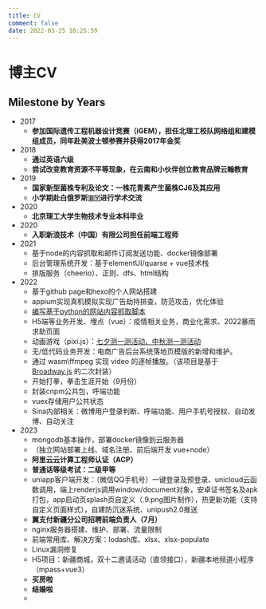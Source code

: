 ```yaml
---
title: CV
comment: false
date: 2022-03-25 16:25:59
---
```

# 博主CV


## Milestone by Years
<!-- 积累所有可被量化的进步和成就 -->
- 2017
  - **参加国际遗传工程机器设计竞赛（iGEM），担任北理工校队网络组和建模组成员，同年赴美波士顿参赛并获得2017年金奖**
- 2018
  - **通过英语六级**
  - **尝试改变教育资源不平等现象，在云南和小伙伴创立教育品牌云翰教育**
- 2019
  - **国家新型菌株专利及论文：一株花青素产生菌株CJ6及其应用**
  - **小学期赴白俄罗斯🇧🇾进行学术交流**
- 2020
  - **北京理工大学生物技术专业本科毕业**
- 2020
  - **入职新浪技术（中国）有限公司担任前端工程师**
- 2021
  - 基于node的内容抓取和邮件订阅发送功能、docker镜像部署
  - 后台管理系统开发：基于elementUI/quarse + vue技术栈
  - 排版服务（cheerio）、正则、dfs、html结构
- 2022
  - 基于github page和hexo的个人网站搭建
  - appium实现真机模拟实现广告劫持排查，防范攻击，优化体验
  - [编写基于python的网站内容抓取脚本](https://github.com/jakemama/pythonScriptDemo)
  - H5端等业务开发、埋点（vue）：疫情相关业务，商业化需求、2022暴雨求助页面
  - 动画游戏（pixi.js）：[七夕测一测活动、中秋测一测活动](http://wap_front.dev.sina.cn/marauder/demo_gallery/web/index/)
  - 无/低代码业务开发：电商广告后台系统落地页模版的新增和维护。
  - 通过 wasm\ffmpeg 实现 video 的逐帧播放。（该项目是基于 [Broadway.js](https://github.com/mbebenita/Broadway) 的二次封装）
  - 开始打拳，拳击生涯开始（9月份）
  - 封装cnpm公共包，呼端功能
  - vuex存储用户公共状态
  - Sina内部相关：微博用户登录判断、呼端功能、用户手机号授权、自动发博、自动关注
- 2023
  - mongodb基本操作，部署docker镜像到云服务器
  - （独立网站部署上线、域名注册、前后端开发 vue+node）
  - **阿里云云计算工程师认证（ACP）**
  - **普通话等级考试：二级甲等**
  - uniapp客户端开发：（微信QQ手机号）一键登录及预登录、unicloud云函数调用，端上renderjs调用window/document对象，安卓证书签名及apk打包，app启动页splash页自定义（.9.png图片制作），热更新功能（支持自定义页面样式），自建防沉迷系统、unipush2.0推送
  - **翼支付新疆分公司招聘前端负责人（7月）**
  - nginx服务器搭建、维护、部署、流量限制
  - 前端常用库、解决方案：lodash库、xlsx、xlsx-populate
  - Linux漏洞修复
  - H5项目：新疆商城，双十二邀请活动（直领接口），新疆本地频道小程序（mpass+vue3）
  - **买房啦**
  - **结婚啦**
  - 